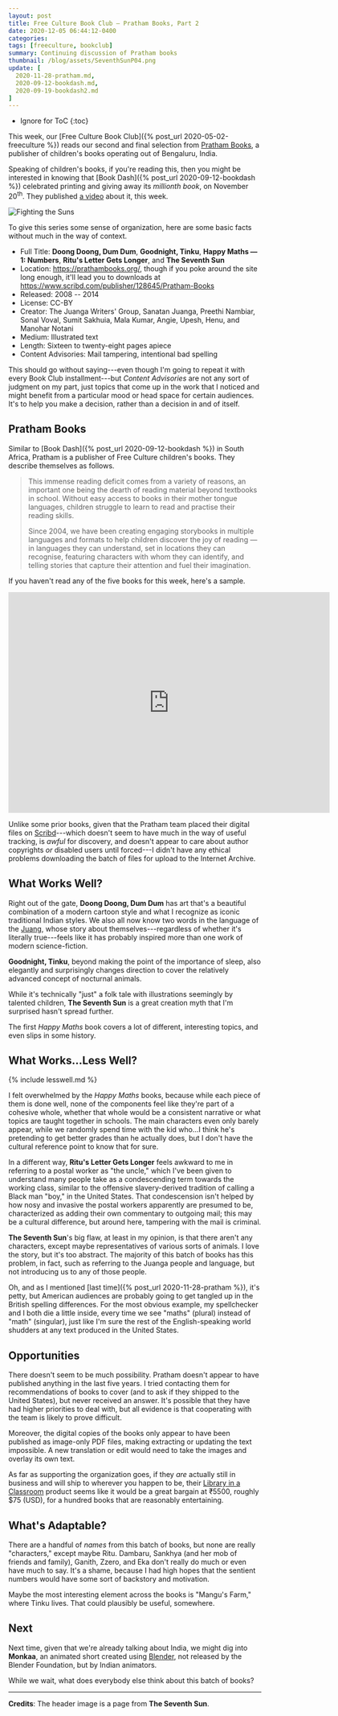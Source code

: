 ```yaml
---
layout: post
title: Free Culture Book Club — Pratham Books, Part 2
date: 2020-12-05 06:44:12-0400
categories:
tags: [freeculture, bookclub]
summary: Continuing discussion of Pratham books
thumbnail: /blog/assets/SeventhSunP04.png
update: [
  2020-11-28-pratham.md,
  2020-09-12-bookdash.md,
  2020-09-19-bookdash2.md
]
---
```


* Ignore for ToC
{:toc}

This week, our [Free Culture Book Club]({% post_url 2020-05-02-freeculture %}) reads our second and final selection from [Pratham Books](https://prathambooks.org/), a publisher of children's books operating out of Bengaluru, India.

Speaking of children's books, if you're reading this, then you might be interested in knowing that [Book Dash]({% post_url 2020-09-12-bookdash %}) celebrated printing and giving away its *millionth book*, on November 20<sup>th</sup>.  They published [a video](https://www.youtube.com/watch?v=vbxFKXgUnhQ) about it, this week.

![Fighting the Suns](/blog/assets/SeventhSunP04.png "Fighting the Suns")

To give this series some sense of organization, here are some basic facts without much in the way of context.

 * Full Title:  **Doong Doong, Dum Dum**, **Goodnight, Tinku**, **Happy Maths — 1:  Numbers**, **Ritu's Letter Gets Longer**, and **The Seventh Sun**
 * Location:  <https://prathambooks.org/>, though if you poke around the site long enough, it'll lead you to downloads at <https://www.scribd.com/publisher/128645/Pratham-Books>
 * Released:  2008 -- 2014
 * License:  CC-BY
 * Creator:  The Juanga Writers' Group, Sanatan Juanga, Preethi Nambiar, Sonal Voval, Sumit Sakhuia, Mala Kumar, Angie, Upesh, Henu, and Manohar Notani
 * Medium:  Illustrated text
 * Length:  Sixteen to twenty-eight pages apiece
 * Content Advisories:  Mail tampering, intentional bad spelling

This should go without saying---even though I'm going to repeat it with every Book Club installment---but *Content Advisories* are not any sort of judgment on my part, just topics that come up in the work that I noticed and might benefit from a particular mood or head space for certain audiences.  It's to help you make a decision, rather than a decision in and of itself.

## Pratham Books

Similar to [Book Dash]({% post_url 2020-09-12-bookdash %}) in South Africa, Pratham is a publisher of Free Culture children's books.  They describe themselves as follows.

 > This immense reading deficit comes from a variety of reasons, an important one being the dearth of reading material beyond textbooks in school. Without easy access to books in their mother tongue languages, children struggle to learn to read and practise their reading skills.
 >
 > Since 2004, we have been creating engaging storybooks in multiple languages and formats to help children discover the joy of reading — in languages they can understand, set in locations they can recognise, featuring characters with whom they can identify, and telling stories that capture their attention and fuel their imagination.

If you haven't read any of the five books for this week, here's a sample.

<iframe
  src="https://archive.org/download/counting-on-moru/Doong-Doong-Dum-Dum-English-Hindi.pdf"
  width="640"
  height="439"
  frameborder="0"
  webkitallowfullscreen="true"
  mozallowfullscreen="true"
  allowfullscreen=""
>
</iframe>

Unlike some prior books, given that the Pratham team placed their digital files on [Scribd](https://en.wikipedia.org/wiki/Scribd)---which doesn't seem to have much in the way of useful tracking, is *awful* for discovery, and doesn't appear to care about author copyrights *or* disabled users until forced---I didn't have any ethical problems downloading the batch of files for upload to the Internet Archive.

## What Works Well?

Right out of the gate, **Doong Doong, Dum Dum** has art that's a beautiful combination of a modern cartoon style and what I recognize as iconic traditional Indian styles.  We also all now know two words in the language of the [Juang](https://en.wikipedia.org/wiki/Juang_people), whose story about themselves---regardless of whether it's literally true---feels like it has probably inspired more than one work of modern science-fiction.

**Goodnight, Tinku**, beyond making the point of the importance of sleep, also elegantly and surprisingly changes direction to cover the relatively advanced concept of nocturnal animals.

While it's technically "just" a folk tale with illustrations seemingly by talented children, **The Seventh Sun** is a great creation myth that I'm surprised hasn't spread further.

The first *Happy Maths* book covers a lot of different, interesting topics, and even slips in some history.

## What Works...Less Well?

{% include lesswell.md %}

I felt overwhelmed by the *Happy Maths* books, because while each piece of them is done well, none of the components feel like they're part of a cohesive whole, whether that whole would be a consistent narrative or what topics are taught together in schools.  The main characters even only barely appear, while we randomly spend time with the kid who...I think he's pretending to get better grades than he actually does, but I don't have the cultural reference point to know that for sure.

In a different way, **Ritu's Letter Gets Longer** feels awkward to me in referring to a postal worker as "the uncle," which I've been given to understand many people take as a condescending term towards the working class, similar to the offensive slavery-derived tradition of calling a Black man "boy," in the United States.  That condescension isn't helped by how nosy and invasive the postal workers apparently are presumed to be, characterized as adding their own commentary to outgoing mail; this may be a cultural difference, but around here, tampering with the mail is criminal.

**The Seventh Sun**'s big flaw, at least in my opinion, is that there aren't any characters, except maybe representatives of various sorts of animals.  I love the story, but it's too abstract.  The majority of this batch of books has this problem, in fact, such as referring to the Juanga people and language, but not introducing us to any of those people.

Oh, and as I mentioned [last time]({% post_url 2020-11-28-pratham %}), it's petty, but American audiences are probably going to get tangled up in the British spelling differences.  For the most obvious example, my spellchecker and I both die a little inside, every time we see "maths" (plural) instead of "math" (singular), just like I'm sure the rest of the English-speaking world shudders at any text produced in the United States.

## Opportunities

There doesn't seem to be much possibility.  Pratham doesn't appear to have published anything in the last five years.  I tried contacting them for recommendations of books to cover (and to ask if they shipped to the United States), but never received an answer.  It's possible that they have had higher priorities to deal with, but all evidence is that cooperating with the team is likely to prove difficult.

Moreover, the digital copies of the books only appear to have been published as image-only PDF files, making extracting or updating the text impossible.  A new translation or edit would need to take the images and overlay its own text.

As far as supporting the organization goes, if they *are* actually still in business and will ship to wherever you happen to be, their [Library in a Classroom](https://store.prathambooks.org/productDetails?library-in-a-classroom-English) product seems like it would be a great bargain at ₹5500, roughly $75 (USD), for a hundred books that are reasonably entertaining.

## What's Adaptable?

There are a handful of *names* from this batch of books, but none are really "characters," except maybe Ritu.  Dambaru, Sankhya (and her mob of friends and family), Ganith, Zzero, and Eka don't really do much or even have much to say.  It's a shame, because I had high hopes that the sentient numbers would have some sort of backstory and motivation.

Maybe the most interesting element across the books is "Mangu's Farm," where Tinku lives.  That could plausibly be useful, somewhere.

## Next

Next time, given that we're already talking about India, we might dig into **Monkaa**, an animated short created using [Blender](https://en.wikipedia.org/wiki/Blender_(software)), not released by the Blender Foundation, but by Indian animators.

While we wait, what does everybody else think about this batch of books?

* * *

**Credits**:  The header image is a page from **The Seventh Sun**.
